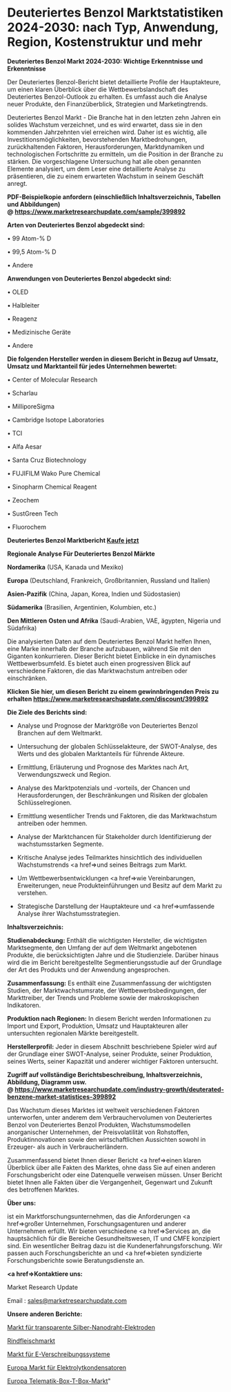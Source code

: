 # Deuteriertes Benzol Marktstatistiken 2024-2030: nach Typ, Anwendung, Region, Kostenstruktur und mehr

<strong>Deuteriertes Benzol Markt 2024-2030: Wichtige Erkenntnisse und Erkenntnisse</strong>

Der Deuteriertes Benzol-Bericht bietet detaillierte Profile der Hauptakteure, um einen klaren Überblick über die Wettbewerbslandschaft des Deuteriertes Benzol-Outlook zu erhalten. Es umfasst auch die Analyse neuer Produkte, den Finanzüberblick, Strategien und Marketingtrends.

Deuteriertes Benzol Markt - Die Branche hat in den letzten zehn Jahren ein solides Wachstum verzeichnet, und es wird erwartet, dass sie in den kommenden Jahrzehnten viel erreichen wird. Daher ist es wichtig, alle Investitionsmöglichkeiten, bevorstehenden Marktbedrohungen, zurückhaltenden Faktoren, Herausforderungen, Marktdynamiken und technologischen Fortschritte zu ermitteln, um die Position in der Branche zu stärken. Die vorgeschlagene Untersuchung hat alle oben genannten Elemente analysiert, um dem Leser eine detaillierte Analyse zu präsentieren, die zu einem erwarteten Wachstum in seinem Geschäft anregt.

<strong><b>PDF-Beispielkopie anfordern (einschließlich Inhaltsverzeichnis, Tabellen und Abbildungen) @ </b></strong><strong><a href=https://www.marketresearchupdate.com/sample/399892><strong>https://www.marketresearchupdate.com/sample/399892</u></a></strong></strong>

<strong>Arten von Deuteriertes Benzol abgedeckt sind:</strong>

• 99 Atom-% D

• 99,5 Atom-% D

• Andere

<strong>Anwendungen von Deuteriertes Benzol abgedeckt sind:</strong>

• OLED

• Halbleiter

• Reagenz

• Medizinische Geräte

• Andere

<strong>Die folgenden Hersteller werden in diesem Bericht in Bezug auf Umsatz, Umsatz und Marktanteil für jedes Unternehmen bewertet:</strong>

• Center of Molecular Research

• Scharlau

• MilliporeSigma

• Cambridge Isotope Laboratories

• TCI

• Alfa Aesar

• Santa Cruz Biotechnology

• FUJIFILM Wako Pure Chemical

• Sinopharm Chemical Reagent

• Zeochem

• SustGreen Tech

• Fluorochem

<strong>Deuteriertes Benzol Marktbericht <a href=https://www.marketresearchupdate.com/buynow/399892>Kaufe jetzt</a></strong>

<strong>Regionale Analyse Für Deuteriertes Benzol Märkte</strong>

<strong>Nordamerika</strong> (USA, Kanada und Mexiko)

<strong>Europa</strong> (Deutschland, Frankreich, Großbritannien, Russland und Italien)

<strong>Asien-Pazifik</strong> (China, Japan, Korea, Indien und Südostasien)

<strong>Südamerika</strong> (Brasilien, Argentinien, Kolumbien, etc.)

<strong>Den Mittleren</strong> <strong>Osten und Afrika</strong> (Saudi-Arabien, VAE, ägypten, Nigeria und Südafrika)

Die analysierten Daten auf dem Deuteriertes Benzol Markt helfen Ihnen, eine Marke innerhalb der Branche aufzubauen, während Sie mit den Giganten konkurrieren. Dieser Bericht bietet Einblicke in ein dynamisches Wettbewerbsumfeld. Es bietet auch einen progressiven Blick auf verschiedene Faktoren, die das Marktwachstum antreiben oder einschränken.

<strong>Klicken Sie hier, um diesen Bericht zu einem gewinnbringenden Preis zu erhalten
</strong><strong><a href=https://www.marketresearchupdate.com/discount/399892>https://www.marketresearchupdate.com/discount/399892</b></u></strong></a>

<strong>Die Ziele des Berichts sind:</strong>

- Analyse und Prognose der Marktgröße von Deuteriertes Benzol Branchen auf dem Weltmarkt.

- Untersuchung der globalen Schlüsselakteure, der SWOT-Analyse, des Werts und des globalen Marktanteils für führende Akteure.

- Ermittlung, Erläuterung und Prognose des Marktes nach Art, Verwendungszweck und Region.

- Analyse des Marktpotenzials und -vorteils, der Chancen und Herausforderungen, der Beschränkungen und Risiken der globalen Schlüsselregionen.

- Ermittlung wesentlicher Trends und Faktoren, die das Marktwachstum antreiben oder hemmen.

- Analyse der Marktchancen für Stakeholder durch Identifizierung der wachstumsstarken Segmente.

- Kritische Analyse jedes Teilmarktes hinsichtlich des individuellen Wachstumstrends <a href=>und</a> seines Beitrags zum Markt.

- Um Wettbewerbsentwicklungen <a href=>wie</a> Vereinbarungen, Erweiterungen, neue Produkteinführungen und Besitz auf dem Markt zu verstehen.

- Strategische Darstellung der Hauptakteure und <a href=>umfas</a>sende Analyse ihrer Wachstumsstrategien.

<strong>Inhaltsverzeichnis:</strong>

<strong>Studienabdeckung:</strong> Enthält die wichtigsten Hersteller, die wichtigsten Marktsegmente, den Umfang der auf dem Weltmarkt angebotenen Produkte, die berücksichtigten Jahre und die Studienziele. Darüber hinaus wird die im Bericht bereitgestellte Segmentierungsstudie auf der Grundlage der Art des Produkts und der Anwendung angesprochen.

<strong>Zusammenfassung:</strong> Es enthält eine Zusammenfassung der wichtigsten Studien, der Marktwachstumsrate, der Wettbewerbsbedingungen, der Markttreiber, der Trends und Probleme sowie der makroskopischen Indikatoren.

<strong>Produktion nach Regionen:</strong> In diesem Bericht werden Informationen zu Import und Export, Produktion, Umsatz und Hauptakteuren aller untersuchten regionalen Märkte bereitgestellt.

<strong>Herstellerprofil:</strong> Jeder in diesem Abschnitt beschriebene Spieler wird auf der Grundlage einer SWOT-Analyse, seiner Produkte, seiner Produktion, seines Werts, seiner Kapazität und anderer wichtiger Faktoren untersucht.

<strong><b>Zugriff auf vollständige Berichtsbeschreibung, Inhaltsverzeichnis, Abbildung, Diagramm usw. @ </b></strong><strong><a href=https://www.marketresearchupdate.com/industry-growth/deuterated-benzene-market-statistices-399892>https://www.marketresearchupdate.com/industry-growth/deuterated-benzene-market-statistices-399892</a></strong>

Das Wachstum dieses Marktes ist weltweit verschiedenen Faktoren unterworfen, unter anderem dem Verbrauchervolumen von Deuteriertes Benzol von Deuteriertes Benzol Produkten, Wachstumsmodellen anorganischer Unternehmen, der Preisvolatilität von Rohstoffen, Produktinnovationen sowie den wirtschaftlichen Aussichten sowohl in Erzeuger- als auch in Verbraucherländern.

Zusammenfassend bietet Ihnen dieser Bericht <a href=>einen</a> klaren Überblick über alle Fakten des Marktes, ohne dass Sie auf einen anderen Forschungsbericht oder eine Datenquelle verweisen müssen. Unser Bericht bietet Ihnen alle Fakten über die Vergangenheit, Gegenwart und Zukunft des betroffenen Marktes.

<strong>Über uns:</strong>

 ist ein Marktforschungsunternehmen, das die Anforderungen <a href=>großer</a> Unternehmen, Forschungsagenturen und anderer Unternehmen erfüllt. Wir bieten verschiedene <a href=>Services</a> an, die hauptsächlich für die Bereiche Gesundheitswesen, IT und CMFE konzipiert sind. Ein wesentlicher Beitrag dazu ist die Kundenerfahrungsforschung. Wir passen auch Forschungsberichte an und <a href=>bieten</a> syndizierte Forschungsberichte sowie Beratungsdienste an.

<strong><a href=>Kontaktiere uns:</a></strong>

Market Research Update

Email : sales@marketresearchupdate.com

<strong>Unsere anderen Berichte:</strong>

<a href=https://www.linkedin.com/pulse/silver-nanowire-transparent-electrode-market>Markt für transparente Silber-Nanodraht-Elektroden</a>

<a href=https://www.linkedin.com/pulse/beef-market-2023-top-key-players-types-applications>Rindfleischmarkt</a>

<a href=https://www.linkedin.com/pulse/e-prescribing-systems-market-size-trends-consumption>Markt für E-Verschreibungssysteme</a>

<a href=https://www.linkedin.com/pulse/europe-electrolytic-capacitor-market-2023-industry>Europa Markt für Elektrolytkondensatoren</a>

<a href=https://www.linkedin.com/pulse/europe-telematics-box-t-box-market-advancing>Europa Telematik-Box-T-Box-Markt</a>"
